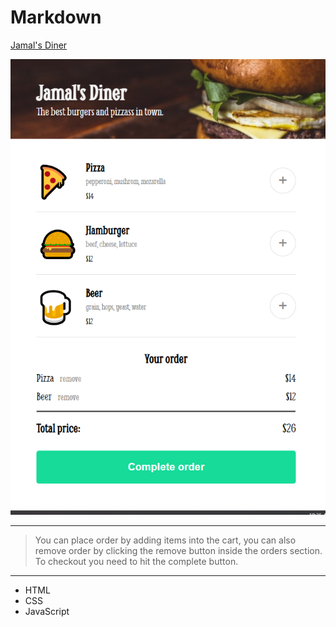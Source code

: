 # Markdown

[Jamal's Diner](https://www.google.com)

![img](images/snap.PNG)

---


> You can place order by adding items into the cart, you can also remove order by clicking the remove button inside the orders section. To checkout you need to hit the complete button.


---


* HTML
* CSS
* JavaScript

  
<!-- 

> blockquote

checkbox list

- [x] Task list checked
- [ ] not checked yet

Table 

| Topo A        | Topo B        | Topo C    |
| ------------- |:-------------:| ---------:|
| col 1         | col 2         |     $1600 |
| col 1         | col 2         |       $12 |
| col 1         | col 2         |        $1 |


  -->



